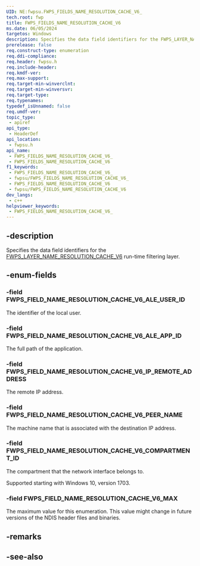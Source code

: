 ```yaml
---
UID: NE:fwpsu.FWPS_FIELDS_NAME_RESOLUTION_CACHE_V6_
tech.root: fwp
title: FWPS_FIELDS_NAME_RESOLUTION_CACHE_V6
ms.date: 06/05/2024
targetos: Windows
description: Specifies the data field identifiers for the FWPS_LAYER_NAME_RESOLUTION_CACHE_V6 run-time filtering layer.
prerelease: false
req.construct-type: enumeration
req.ddi-compliance: 
req.header: fwpsu.h
req.include-header: 
req.kmdf-ver: 
req.max-support: 
req.target-min-winverclnt: 
req.target-min-winversvr: 
req.target-type: 
req.typenames: 
typedef_isUnnamed: false
req.umdf-ver: 
topic_type:
 - apiref
api_type:
 - HeaderDef
api_location:
 - fwpsu.h
api_name:
 - FWPS_FIELDS_NAME_RESOLUTION_CACHE_V6_
 - FWPS_FIELDS_NAME_RESOLUTION_CACHE_V6
f1_keywords:
 - FWPS_FIELDS_NAME_RESOLUTION_CACHE_V6_
 - fwpsu/FWPS_FIELDS_NAME_RESOLUTION_CACHE_V6_
 - FWPS_FIELDS_NAME_RESOLUTION_CACHE_V6
 - fwpsu/FWPS_FIELDS_NAME_RESOLUTION_CACHE_V6
dev_langs:
 - c++
helpviewer_keywords:
 - FWPS_FIELDS_NAME_RESOLUTION_CACHE_V6_
---
```


## -description

Specifies the data field identifiers for the [FWPS_LAYER_NAME_RESOLUTION_CACHE_V6](./ne-fwpsu-fwps_builtin_layers.md) run-time filtering layer.

## -enum-fields

### -field FWPS_FIELD_NAME_RESOLUTION_CACHE_V6_ALE_USER_ID

The identifier of the local user.

### -field FWPS_FIELD_NAME_RESOLUTION_CACHE_V6_ALE_APP_ID

The full path of the application.

### -field FWPS_FIELD_NAME_RESOLUTION_CACHE_V6_IP_REMOTE_ADDRESS

The remote IP address.

### -field FWPS_FIELD_NAME_RESOLUTION_CACHE_V6_PEER_NAME

The machine name that is associated with the destination IP address.

### -field FWPS_FIELD_NAME_RESOLUTION_CACHE_V6_COMPARTMENT_ID

The compartment that the network interface belongs to.

Supported starting with Windows 10, version 1703.

### -field FWPS_FIELD_NAME_RESOLUTION_CACHE_V6_MAX

The maximum value for this enumeration. This value might change in future versions of the NDIS
header files and binaries.

## -remarks

## -see-also
